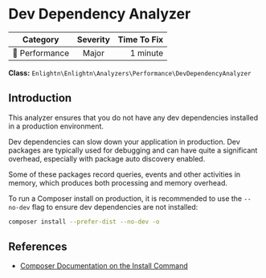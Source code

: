 # Dev Dependency Analyzer

| Category       | Severity   | Time To Fix  |
| -------------  |:----------:| ------------:|
| :rocket: Performance | Major | 1 minute    |

**Class:** `Enlightn\Enlightn\Analyzers\Performance\DevDependencyAnalyzer`

## Introduction

This analyzer ensures that you do not have any dev dependencies installed in a production environment.

Dev dependencies can slow down your application in production. Dev packages are typically used for debugging and can have quite a significant overhead, especially with package auto discovery enabled.

Some of these packages record queries, events and other activities in memory, which produces both processing and memory overhead.

To run a Composer install on production, it is recommended to use the `--no-dev` flag to ensure dev dependencies are not installed:

```bash
composer install --prefer-dist --no-dev -o
```

## References

- [Composer Documentation on the Install Command](https://getcomposer.org/doc/03-cli.md#install-i)